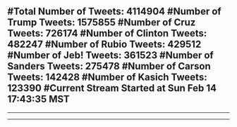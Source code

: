 #Total Number of Tweets: 4114904 
#Number of Trump Tweets: 1575855
#Number of Cruz Tweets: 726174
#Number of Clinton Tweets: 482247
#Number of Rubio Tweets: 429512
#Number of Jeb! Tweets: 361523
#Number of Sanders Tweets: 275478
#Number of Carson Tweets: 142428
#Number of Kasich Tweets: 123390
#Current Stream Started at Sun Feb 14 17:43:35 MST
---
---
---
